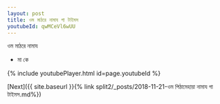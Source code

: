 ```yaml
---
layout: post
title: ওম মাঠরে নামায গা টাইমস
youtubeId: qwMCeVl6wUU
---
```

 
 
 ওম মাঠরে নামায  
 
 -  মা কে 
 
  
 
  
 
 
 
 
 
 


{% include youtubePlayer.html id=page.youtubeId %}
 
[Next]({{ site.baseurl }}{% link  split2/_posts/2018-11-21-ওম পিঠামেহায়া নামায গা টাইমস.md%})
 
